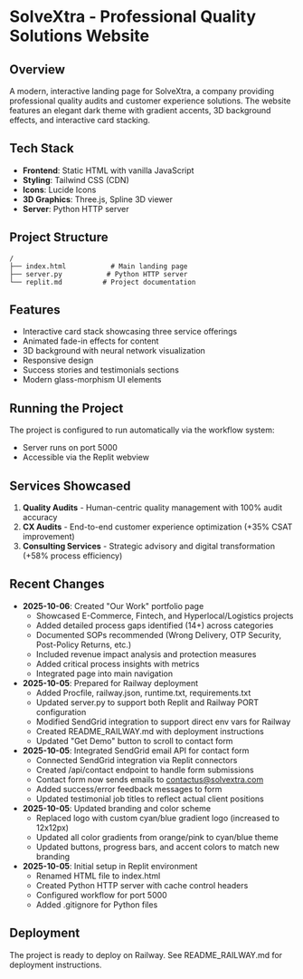 # SolveXtra - Professional Quality Solutions Website

## Overview
A modern, interactive landing page for SolveXtra, a company providing professional quality audits and customer experience solutions. The website features an elegant dark theme with gradient accents, 3D background effects, and interactive card stacking.

## Tech Stack
- **Frontend**: Static HTML with vanilla JavaScript
- **Styling**: Tailwind CSS (CDN)
- **Icons**: Lucide Icons
- **3D Graphics**: Three.js, Spline 3D viewer
- **Server**: Python HTTP server

## Project Structure
```
/
├── index.html           # Main landing page
├── server.py           # Python HTTP server
└── replit.md          # Project documentation
```

## Features
- Interactive card stack showcasing three service offerings
- Animated fade-in effects for content
- 3D background with neural network visualization
- Responsive design
- Success stories and testimonials sections
- Modern glass-morphism UI elements

## Running the Project
The project is configured to run automatically via the workflow system:
- Server runs on port 5000
- Accessible via the Replit webview

## Services Showcased
1. **Quality Audits** - Human-centric quality management with 100% audit accuracy
2. **CX Audits** - End-to-end customer experience optimization (+35% CSAT improvement)
3. **Consulting Services** - Strategic advisory and digital transformation (+58% process efficiency)

## Recent Changes
- **2025-10-06**: Created "Our Work" portfolio page
  - Showcased E-Commerce, Fintech, and Hyperlocal/Logistics projects
  - Added detailed process gaps identified (14+) across categories
  - Documented SOPs recommended (Wrong Delivery, OTP Security, Post-Policy Returns, etc.)
  - Included revenue impact analysis and protection measures
  - Added critical process insights with metrics
  - Integrated page into main navigation
- **2025-10-05**: Prepared for Railway deployment
  - Added Procfile, railway.json, runtime.txt, requirements.txt
  - Updated server.py to support both Replit and Railway PORT configuration
  - Modified SendGrid integration to support direct env vars for Railway
  - Created README_RAILWAY.md with deployment instructions
  - Updated "Get Demo" button to scroll to contact form
- **2025-10-05**: Integrated SendGrid email API for contact form
  - Connected SendGrid integration via Replit connectors
  - Created /api/contact endpoint to handle form submissions
  - Contact form now sends emails to contactus@solvextra.com
  - Added success/error feedback messages to form
  - Updated testimonial job titles to reflect actual client positions
- **2025-10-05**: Updated branding and color scheme
  - Replaced logo with custom cyan/blue gradient logo (increased to 12x12px)
  - Updated all color gradients from orange/pink to cyan/blue theme
  - Updated buttons, progress bars, and accent colors to match new branding
- **2025-10-05**: Initial setup in Replit environment
  - Renamed HTML file to index.html
  - Created Python HTTP server with cache control headers
  - Configured workflow for port 5000
  - Added .gitignore for Python files

## Deployment
The project is ready to deploy on Railway. See README_RAILWAY.md for deployment instructions.
